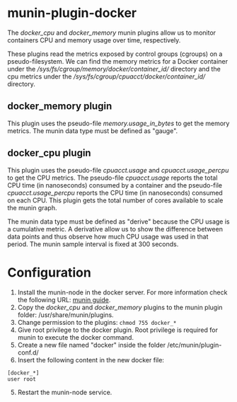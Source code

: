 # munin-plugin-docker

The *docker_cpu* and *docker_memory* munin plugins allow us to monitor containers CPU and memory usage over time, respectively.

These plugins read the metrics exposed by control groups (cgroups) on a pseudo-filesystem. We can find the memory metrics for a Docker container under the */sys/fs/cgroup/memory/docker/container_id/* directory and the cpu metrics under the */sys/fs/cgroup/cpuacct/docker/container_id/* directory.

## **docker_memory plugin**

This plugin uses the pseudo-file *memory.usage_in_bytes* to get the memory metrics. The munin data type must be defined as "gauge".

## **docker_cpu plugin**

This plugin uses the pseudo-file *cpuacct.usage* and *cpuacct.usage_percpu* to get the CPU metrics. The pseudo-file *cpuacct.usage* reports the total CPU time (in nanoseconds) consumed by a container and the pseudo-file *cpuacct.usage_percpu* reports the CPU time (in nanoseconds) consumed on each CPU. This plugin gets the total number of cores available to scale the munin graph.

The munin data type must be defined as "derive" because the CPU usage is a cumulative metric. A derivative allow us to show the difference between data points and thus observe how much CPU usage was used in that period. The munin sample interval is fixed at 300 seconds.

# Configuration

1. Install the munin-node in the docker server. For more information check the following URL: [munin guide](http://guide.munin-monitoring.org/en/latest/installation/install.html).
2. Copy the *docker_cpu* and *docker_memory* plugins to the munin plugin folder: /usr/share/munin/plugins.
3. Change permission to the plugins: `chmod 755 docker_*`
4. Give root privilege to the docker plugin. Root privilege is required for munin to execute the docker command.
  1. Create a new file named "docker" inside the folder /etc/munin/plugin-conf.d/
  2. Insert the following content in the new docker file:
  ```
  [docker_*]
  user root
  ```
5. Restart the munin-node service.
